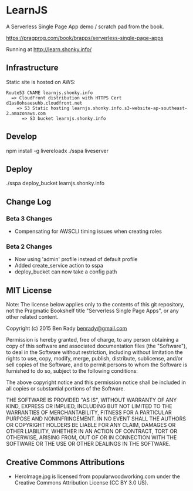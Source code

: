 # LearnJS

A Serverless Single Page App demo / scratch pad from the book.

https://pragprog.com/book/brapps/serverless-single-page-apps

Running at http://learn.shonky.info/

## Infrastructure

Static site is hosted on AWS:

    Route53 CNAME learnjs.shonky.info 
      => CloudFront distribution with HTTPS Cert d1as0ohsaesuhb.cloudfront.net 
        => S3 Static hosting learnjs.shonky.info.s3-website-ap-southeast-2.amazonaws.com 
          => S3 bucket learnjs.shonky.info 


## Develop

  npm install -g livereloadx
  ./sspa liveserver

## Deploy

  ./sspa deploy_bucket learnjs.shonky.info

## Change Log

### Beta 3 Changes

  * Compensating for AWSCLI timing issues when creating roles
  
### Beta 2 Changes

  * Now using 'admin' profile instead of default profile
  * Added create_service action to sspa
  * deploy_bucket can now take a config path

## MIT License

Note: The license below applies only to the contents of this git repository, not the Pragmatic Bookshelf title "Serverless Single Page Apps", or any other related content.

Copyright (c) 2015 Ben Rady <benrady@gmail.com>

Permission is hereby granted, free of charge, to any person obtaining a copy of this software and associated documentation files (the "Software"), to deal in the Software without restriction, including without limitation the rights to use, copy, modify, merge, publish, distribute, sublicense, and/or sell copies of the Software, and to permit persons to whom the Software is furnished to do so, subject to the following conditions:

The above copyright notice and this permission notice shall be included in all copies or substantial portions of the Software.

THE SOFTWARE IS PROVIDED "AS IS", WITHOUT WARRANTY OF ANY KIND, EXPRESS OR IMPLIED, INCLUDING BUT NOT LIMITED TO THE WARRANTIES OF MERCHANTABILITY, FITNESS FOR A PARTICULAR PURPOSE AND NONINFRINGEMENT.  IN NO EVENT SHALL THE AUTHORS OR COPYRIGHT HOLDERS BE LIABLE FOR ANY CLAIM, DAMAGES OR OTHER LIABILITY, WHETHER IN AN ACTION OF CONTRACT, TORT OR OTHERWISE, ARISING FROM, OUT OF OR IN CONNECTION WITH THE SOFTWARE OR THE USE OR OTHER DEALINGS IN THE SOFTWARE.

## Creative Commons Attributions

  * HeroImage.jpg is licensed from popularwoodworking.com under the Creative Commons Attribution License (CC BY 3.0 US).
